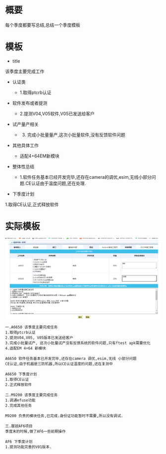 # 概要

每个季度都要写总结,总结一个季度模板

# 模板

* title

该季度主要完成工作

* 认证类

    * 1.取得ptcrb认证

* 软件发布或者提测

    * 2.提测V04,V05软件,V05已发送给客户

* 试产量产相关

    * 3. 完成小批量量产,这次小批量软件,没有反馈软件问题

* 其他具体工作

    * 适配4+64EM新模块

* 整体性总结

    * 1.软件任务基本已经开发完毕,还存在camera的调优,esim,无线小部分问题.CE认证由于温度问题,还在处理.

* 下季度计划

1.取得CE认证,正式释放软件

# 实际模板

![0007_0001](images/0007_0001.png)

```
一.A6650 该季度主要完成任务
1.取得ptcrb认证
2.提测V04,V05, V05版本已发送给客户
3.完成小批量试产, 这次小批量试产没有反馈系统的软件问题,只有ftest apk需要优化
4.适配EM 4+64 新模块

A6650 软件任务基本已开发完毕,还存在camera 调优,esim,无线 小部分问题
CE认证,由于机器是三防机器,所以CE认证温度的问题,还在复测中

A6650 下季度计划
1.取得CE认证
2.正式释放软件

二.M9200 该季度主要完成任务
1.调通efuse功能
2.完成其他任务

M9200 负责的模块任务,已完成.身份证功能暂时不需要,所以没有调试.

三.展锐AF6项目
季度末的时候,做了AF6一些前期操作

AF6 下季度计划
1.提测功能完善的V01版本.
```